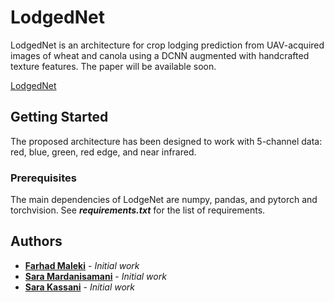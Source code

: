 # LodgedNet

LodgedNet is an architecture for crop lodging prediction from UAV-acquired images of wheat and canola using a DCNN augmented with handcrafted texture features. The paper will be available soon.

[LodgedNet](figures/architecture.png)

## Getting Started
The proposed architecture has been designed to work with 5-channel data: red, blue, green, red edge, and near infrared.

### Prerequisites

The main dependencies of LodgeNet are numpy, pandas, and pytorch and torchvision. See _**requirements.txt**_ for the list of requirements.


## Authors

* [**Farhad Maleki**](https://github.com/FarhadMaleki) - *Initial work* 
* [**Sara Mardanisamani**](https://github.com/mardanisamani) - *Initial work* 
* [**Sara Kassani**](https://github.com/sara-kassani) - *Initial work*


